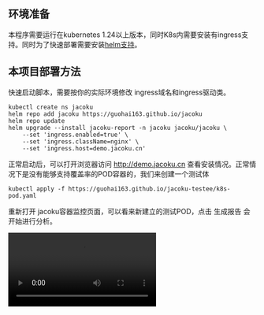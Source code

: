 ## 环境准备

本程序需要运行在kubernetes 1.24以上版本，同时K8s内需要安装有ingress支持。同时为了快速部署需要安装[helm支持](https://helm.sh/)。

## 本项目部署方法

快速启动脚本，需要按你的实际环境修改 ingress域名和ingress驱动类。

~~~ shell
kubectl create ns jacoku
helm repo add jacoku https://guohai163.github.io/jacoku
helm repo update
helm upgrade --install jacoku-report -n jacoku jacoku/jacoku \
    --set 'ingress.enabled=true' \
    --set 'ingress.className=nginx' \
    --set 'ingress.host=demo.jacoku.cn'
~~~
   
正常启动后，可以打开浏览器访问 http://demo.jacoku.cn 查看安装情况。正常情况下是没有能够支持覆盖率的POD容器的，我们来创建一个测试体

~~~ shell
kubectl apply -f https://guohai163.github.io/jacoku-testee/k8s-pod.yaml
~~~

重新打开 jacoku容器监控页面，可以看来新建立的测试POD，点击 生成报告 会开始进行分析。


![type:video](./videos/jacoku-guid-1.mp4)